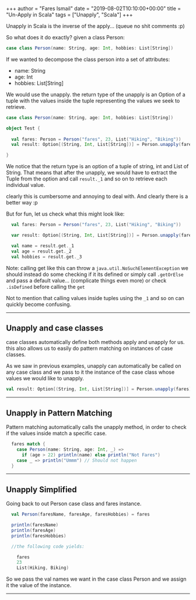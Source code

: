 +++
author = "Fares Ismail"
date = "2019-08-02T10:10:00+00:00"
title = "Un-Apply in Scala"
tags = ["Unapply", "Scala"]
+++

Unapply in Scala is the inverse of the apply... (queue no shit comments :p)

So what does it do exactly? given a class Person:

``` scala
case class Person(name: String, age: Int, hobbies: List[String])
```

If we wanted to decompose the class person into a set of attributes:

* name: String
* age: Int
* hobbies: List\[String\]

We would use the unapply. the return type of the unapply is an Option of a tuple with the values inside the tuple representing the values we seek to retrieve.

``` scala
case class Person(name: String, age: Int, hobbies: List[String])

object Test {
  
  val fares: Person = Person("fares", 23, List("Hiking", "Biking"))
  val result: Option[(String, Int, List[String])] = Person.unapply(fares)

}
```

We notice that the return type is an option of a tuple of string, int and List of String.
That means that after the unapply, we would have to extract the Tuple from the option and call `result._1` and so on to retrieve each individual value.

clearly this is cumbersome and annoying to deal with. And clearly there is a better way :p

But for fun, let us check what this might look like:

``` scala
  val fares: Person = Person("fares", 23, List("Hiking", "Biking"))

  var result: Option[(String, Int, List[String])] = Person.unapply(fares)

  val name = result.get._1
  val age = result.get._2
  val hobbies = result.get._3
```

Note: calling get like this can throw a `java.util.NoSuchElementException` we should instead do some checking if it its defined or simply call `.getOrElse` and pass a default value... (complicate things even more) or check `.isDefined` before calling the `get`

Not to mention that calling values inside tuples using the `_1` and so on can quickly become confusing.

***

## Unapply and case classes

case classes automatically define both methods apply and unapply for us. this also allows us to easily do pattern matching on instances of case classes.

As we saw in previous examples, unapply can automatically be called on any case class and we pass to it the instance of the case class whose values we would like to unapply.

```scala
val result: Option[(String, Int, List[String])] = Person.unapply(fares)
```

***

## Unapply in Pattern Matching

Pattern matching automatically calls the unapply method, in order to check if the values inside match a specific case.

```scala
  fares match {
    case Person(name: String, age: Int, _) =>
      if (age > 22) println(name) else println("Not Fares")
    case _ => println("Ummm") // Should not happen
  }
```

***

## Unapply Simplified

Going back to out Person case class and fares instance.

```scala
  val Person(faresName, faresAge, faresHobbies) = fares

  println(faresName)
  println(faresAge)
  println(faresHobbies)

  //the following code yields:

    fares
    23
    List(Hiking, Biking)
```

So we pass the val names we want in the case class Person and we assign it the value of the instance.

***
